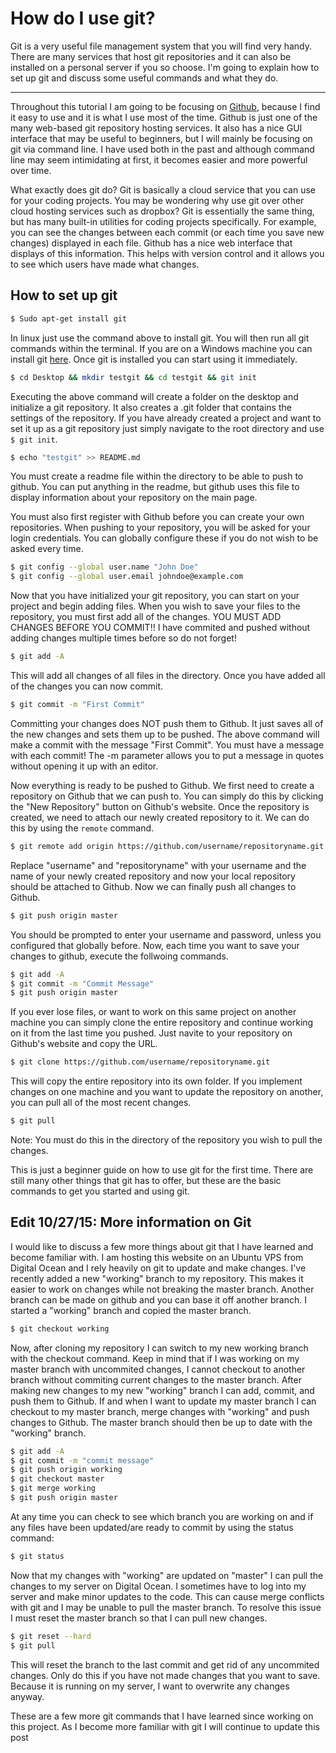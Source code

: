 # How do I use git?

Git is a very useful file management system that you will find very handy. There are many services that host git repositories and it can also be installed on a personal server if you so choose. I'm going to explain how to set up git and discuss some useful commands and what they do.

---

Throughout this tutorial I am going to be focusing on [Github](http://www.github.com), because I find it easy to use and it is what I use most of the time. Github is just one of the many web-based git repository hosting services. It also has a nice GUI interface that may be useful to beginners, but I will mainly be focusing on git via command line. I have used both in the past and although command line may seem intimidating at first, it becomes easier and more powerful over time.

What exactly does git do? Git is basically a cloud service that you can use for your coding projects. You may be wondering why use git over other cloud hosting services such as dropbox? Git is essentially the same thing, but has many built-in utilities for coding projects specifically. For example, you can see the changes between each commit (or each time you save new changes) displayed in each file. Github has a nice web interface that displays of this information. This helps with version control and it allows you to see which users have made what changes.

## How to set up git

```bash
$ Sudo apt-get install git
```

In linux just use the command above to install git. You will then run all git commands within the terminal. If you are on a Windows machine you can install git [here](http://git-scm.com/download/win). Once git is installed you can start using it immediately.

```bash
$ cd Desktop && mkdir testgit && cd testgit && git init
```

Executing the above command will create a folder on the desktop and initialize a git repository. It also creates a .git folder that contains the settings of the repository. If you have already created a project and want to set it up as a git repository just simply navigate to the root directory and use `$ git init`.

```bash
$ echo "testgit" >> README.md
```

You must create a readme file within the directory to be able to push to github. You can put anything in the readme, but github uses this file to display information about your repository on the main page.

You must also first register with Github before you can create your own repositories. When pushing to your repository, you will be asked for your login credentials. You can globally configure these if you do not wish to be asked every time.

```bash
$ git config --global user.name "John Doe"
$ git config --global user.email johndoe@example.com
```

Now that you have initialized your git repository, you can start on your project and begin adding files. When you wish to save your files to the repository, you must first add all of the changes. YOU MUST ADD CHANGES BEFORE YOU COMMIT!! I have commited and pushed without adding changes multiple times before so do not forget!

```bash
$ git add -A
```

This will add all changes of all files in the directory. Once you have added all of the changes you can now commit.

```bash
$ git commit -m "First Commit"
```

Committing your changes does NOT push them to Github. It just saves all of the new changes and sets them up to be pushed. The above command will make a commit with the message "First Commit". You must have a message with each commit! The -m parameter allows you to put a message in quotes without opening it up with an editor.

Now everything is ready to be pushed to Github. We first need to create a repository on Github that we can push to. You can simply do this by clicking the "New Repository" button on Github's website. Once the repository is created, we need to attach our newly created repository to it. We can do this by using the `remote` command.


```bash
$ git remote add origin https://github.com/username/repositoryname.git
```

Replace "username" and "repositoryname" with your username and the name of your newly created repository and now your local repository should be attached to Github. Now we can finally push all changes to Github.

```bash
$ git push origin master
```

You should be prompted to enter your username and password, unless you configured that globally before. Now, each time you want to save your changes to github, execute the follwoing commands.

```bash
$ git add -A
$ git commit -m "Commit Message"
$ git push origin master
```

If you ever lose files, or want to work on this same project on another machine you can simply clone the entire repository and continue working on it from the last time you pushed. Just navite to your repository on Github's website and copy the URL.

```bash
$ git clone https://github.com/username/repositoryname.git
```

This will copy the entire repository into its own folder. If you implement changes on one machine and you want to update the repository on another, you can pull all of the most recent changes.

```bash
$ git pull
```

Note: You must do this in the directory of the repository you wish to pull the changes.

This is just a beginner guide on how to use git for the first time. There are still many other things that git has to offer, but these are the basic commands to get you started and using git.

## Edit 10/27/15: More information on Git

I would like to discuss a few more things about git that I have learned and become familiar with. I am hosting this website on an Ubuntu VPS from Digital Ocean and I rely heavily on git to update and make changes. I've recently added a new "working" branch to my repository. This makes it easier to work on changes while not breaking the master branch. Another branch can be made on github and you can base it off another branch. I started a "working" branch and copied the master branch.

```bash
$ git checkout working
```

Now, after cloning my repository I can switch to my new working branch with the checkout command. Keep in mind that if I was working on my master branch with uncommited changes, I cannot checkout to another branch without commiting current changes to the master branch. After making new changes to my new "working" branch I can add, commit, and push them to Github. If and when I want to update my master branch I can checkout to my master branch, merge changes with "working" and push changes to Github. The master branch should then be up to date with the "working" branch.

```bash
$ git add -A
$ git commit -m "commit message"
$ git push origin working
$ git checkout master
$ git merge working
$ git push origin master
```

At any time you can check to see which branch you are working on and if any files have been updated/are ready to commit by using the status command:

```bash
$ git status
```

Now that my changes with "working" are updated on "master" I can pull the changes to my server on Digital Ocean. I sometimes have to log into my server and make minor updates to the code. This can cause merge conflicts with git and I may be unable to pull the master branch. To resolve this issue I must reset the master branch so that I can pull new changes.

```bash
$ git reset --hard
$ git pull
```

This will reset the branch to the last commit and get rid of any uncommited changes. Only do this if you have not made changes that you want to save. Because it is running on my server, I want to overwrite any changes anyway.

These are a few more git commands that I have learned since working on this project. As I become more familiar with git I will continue to update this post
